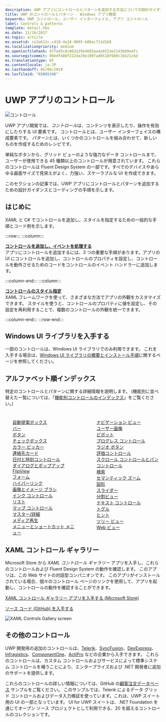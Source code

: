 ```yaml
---
description: UWP アプリにコントロールとパターンを追加する方法についての設計ガイダンスとコーディングの手順を入手できます。 アプリで使用できる 45 種類以上の強力なコントロールを紹介します。
title: UWP のコントロールとパターン - Windows アプリ開発
keywords: UWP コントロール, ユーザー インターフェイス, アプリ コントロール
label: Controls & patterns
template: detail.hbs
ms.date: 11/16/2017
ms.topic: article
ms.assetid: ce2e611c-c419-4a14-9095-b88ac711d1b8
ms.localizationpriority: medium
ms.openlocfilehash: 6ffed5cdc063a35b4693aa4a9323e2143b69e4fc
ms.sourcegitcommit: 09edf480f2224e29e190fad8518f680c16e21c6d
ms.translationtype: HT
ms.contentlocale: ja-JP
ms.lasthandoff: 05/06/2019
ms.locfileid: "65065346"
---
```

# <a name="controls-for-uwp-apps"></a>UWP アプリのコントロール 

![コントロール](../images/controls-2x.png)

UWP アプリ開発では、<i>コントロール</i>は、コンテンツを表示したり、操作を有効にしたりする UI 要素です。 コントロールとは、ユーザー インターフェイスの構成要素です。 <i>パターン</i>とは、いくつかのコントロールを組み合わせて、新しいものを作成するためのレシピです。

単純なボタンから、グリッド ビューのような強力なデータ コントロールまで、ユーザーが使用できる 45 種類以上のコントロールが用意されています。  これらのコントロールは Fluent Design System の一部です。すべでのデバイスやあらゆる画面サイズで見栄えがよく、力強い、スケーラブルな UI を作成できます。 

このセクションの記事では、UWP アプリにコントロールとパターンを追加するための設計ガイダンスとコーディングの手順を示します。 

## <a name="intro"></a>はじめに

XAML と C# でコントロールを追加し、スタイルを指定するための一般的な手順とコード例を示します。

:::row:::
    :::column:::
      <p><b><a href="controls-and-events-intro.md">コントロールを追加し、イベントを処理する</a></b> <br/>
アプリにコントロールを追加するには、3 つの重要な手順があります。アプリの UI にコントロールを追加し、コントロールのプロパティを設定し、コントロールを動作させるためのコードをコントロールのイベント ハンドラーに追加します。</p>
    :::column-end:::
    :::column:::
      <p><b><a href="xaml-styles.md">コントロールのスタイル指定</a></b> <br/>
XAML フレームワークを使って、さまざまな方法でアプリの外観をカスタマイズできます。 スタイルを使うと、コントロールのプロパティに値を設定し、その設定を再利用することで、複数のコントロールの外観を統一できます。</p>
    :::column-end:::
:::row-end:::

## <a name="get-the-windows-ui-library"></a>Windows UI ライブラリを入手する
一部のコントロールは、Windows UI ライブラリでのみ利用できます。 これを入手する場合は、[Windows UI ライブラリの概要とインストール手順](/uwp/toolkits/winui/)に関するページを参照してください。

## <a name="alphabetical-index"></a>アルファベット順インデックス 

特定のコントロールとパターンに関する詳細情報を説明します。 (機能別に並べ替えた一覧については、「<a href="controls-by-function.md">機能別コントロールのインデックス</a>」をご覧ください。)

<div style="column-count: 2; column-gap: 40px; margin-top: 40px;" >
<ul style="margin-top: 0px; padding-top: 0px; list-style-type: none;">
<li style="list-style-type: none;"><a href="auto-suggest-box.md">自動提案ボックス</a></li>

<li style="list-style-type: none;"><a href="app-bars.md">バー</a></li>

<li style="list-style-type: none;"><a href="buttons.md">ボタン</a></li>

<li style="list-style-type: none;"><a href="checkbox.md">チェックボックス</a></li>

<li style="list-style-type: none;"><a href="color-picker.md">カラー ピッカー</a></li>

<li style="list-style-type: none;"><a href="contact-card.md">連絡先カード</a></li>

<li style="list-style-type: none;"><a href="date-and-time.md">日付と時刻コントロール</a></li>

<li style="list-style-type: none;"><a href="dialogs-and-flyouts/index.md">ダイアログとポップアップ</a></li>

<li style="list-style-type: none;"><a href="flipview.md">FlipView</a></li>

<li style="list-style-type: none;"><a href="forms.md">フォーム</a></li>

<li style="list-style-type: none;"><a href="hyperlinks.md">ハイパーリンク</a></li>

<li style="list-style-type: none;"><a href="images-imagebrushes.md">画像とイメージ ブラシ</a></li>

<li style="list-style-type: none;"><a href="inking-controls.md">インク コントロール</a></li>

<li style="list-style-type: none;"><a href="lists.md">リスト</a></li>

<li style="list-style-type: none;"><a href="../../maps-and-location/controls-map.md">マップ コントロール</a></li>

<li style="list-style-type: none;"><a href="master-details.md">マスター/詳細</a></li>

<li style="list-style-type: none;"><a href="media-playback.md">メディア再生</a></li>

<li style="list-style-type: none;"><a href="menus.md">メニューとショートカット メニュー</a></li>

<li style="list-style-type: none;"><a href="navigationview.md">ナビゲーション ビュー</a></li>

<li style="list-style-type: none;"><a href="person-picture.md">ユーザー画像</a></li>

<li style="list-style-type: none;"><a href="pivot.md">ピボット</a></li>

<li style="list-style-type: none;"><a href="progress-controls.md">プログレス コントロール</a></li>

<li style="list-style-type: none;"><a href="radio-button.md">ラジオ ボタン</a></li>

<li style="list-style-type: none;"><a href="rating.md">評価コントロール</a></li>

<li style="list-style-type: none;"><a href="scroll-controls.md">スクロール コントロールとパン コントロール</a></li>

<li style="list-style-type: none;"><a href="search.md">検索</a></li>

<li style="list-style-type: none;"><a href="semantic-zoom.md">セマンティック ズーム</a></li>

<li style="list-style-type: none;"><a href="shapes.md">図形</a></li>

<li style="list-style-type: none;"><a href="slider.md">スライダー</a></li>

<li style="list-style-type: none;"><a href="split-view.md">分割ビュー</a></li>

<li style="list-style-type: none;"><a href="text-controls.md">テキスト コントロール</a></li>


<li style="list-style-type: none;"><a href="toggles.md">トグル</a></li>
<li style="list-style-type: none;"><a href="tooltips.md">ヒント</a></li>

<li style="list-style-type: none;"><a href="tree-view.md">ツリー ビュー</a></li>

<li style="list-style-type: none;"><a href="web-view.md">Web ビュー</a></li>
</ul>
</div>

## <a name="xaml-controls-gallery"></a>XAML コントロール ギャラリー

Microsoft Store から _XAML コントロール ギャラリー_ アプリを入手し、これらのコントロールおよび Fluent Design System の動作を確認します。 このアプリは、この Web サイトの対話型コンパニオンです。 このアプリがインストールされている場合、個々のコントロール ページのリンクを使用して、アプリを起動し、コントロールの動作を確認することができます。

<a href="https://www.microsoft.com/store/productId/9MSVH128X2ZT">XAML コントロール ギャラリー アプリを入手する (Microsoft Store)</a>

<a href="https://github.com/Microsoft/Xaml-Controls-Gallery">ソース コード (GitHub) を入手する</a>

<img src="images/xaml-controls-gallery.png" alt="XAML Controls Gallery screen" />

## <a name="additional-controls"></a>その他のコントロール

UWP 開発用の追加のコントロールは、<a href="https://www.telerik.com/">Telerik</a>、<a href="https://www.syncfusion.com/products/uwp">SyncFusion</a>、<a href="https://www.devexpress.com/Products/NET/Controls/Win10Apps/">DevExpress</a>、<a href="https://www.infragistics.com/products/universal-windows-platform">Infragistics</a>、<a href="https://www.componentone.com/Studio/Platform/UWP">ComponentOne</a>、<a href="https://www.actiprosoftware.com/products/controls/universal">ActiPro</a> などの企業から入手できます。 これらのコントロールは、カスタム コントロールおよびサービスによって標準システム コントロールを補うことにより、エンタープライズおよび .NET 開発者に追加のサポートを提供します。  

これらのコントロールの詳しい情報については、GitHub の<a href="https://github.com/Microsoft/Windows-appsample-customers-orders-database">顧客注文データベース</a> サンプルをご覧ください。 このサンプルでは、Telerik によるデータ グリッド コントロールおよびデータ入力検証を使っています。これは、UWP スイート用の UI の一部となっています。 UI for UWP スイートは、.NET Foundation を通じてオープン ソース プロジェクトとして利用できる、20 を超えるコントロールのコレクションです。
